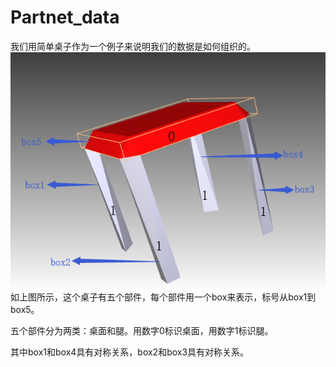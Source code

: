 # Partnet_data
我们用简单桌子作为一个例子来说明我们的数据是如何组织的。
![image](https://github.com/PeppaZhu/Partnet_data/blob/master/pictures/picture1.png)  
如上图所示，这个桌子有五个部件，每个部件用一个box来表示，标号从box1到box5。
 
五个部件分为两类：桌面和腿。用数字0标识桌面，用数字1标识腿。

其中box1和box4具有对称关系，box2和box3具有对称关系。
